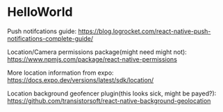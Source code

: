 # HelloWorld

Push notifcations guide:
https://blog.logrocket.com/react-native-push-notifications-complete-guide/

Location/Camera permissions package(might need might not):
https://www.npmjs.com/package/react-native-permissions

More location information from expo:
https://docs.expo.dev/versions/latest/sdk/location/

Location background geofencer plugin(this looks sick, might be payed?):
https://github.com/transistorsoft/react-native-background-geolocation
